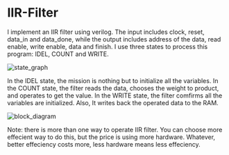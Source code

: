 # IIR-Filter

I implement an IIR filter using verilog. The input includes clock, reset, data_in and data_done, while the output includes address of the data, read enable, write enable, data and finish. I use three states to process this program: IDEL, COUNT and WRITE.

![state_graph](https://user-images.githubusercontent.com/41135423/42927995-b1c742d4-8b68-11e8-8d46-f0c293f3fc8e.jpg)

In the IDEL state, the mission is nothing but to initialize all the variables. In the COUNT state, the filter reads the data, chooses the weight to product, and operates to get the value. In the WRITE state, the filter comfirms all the variables are initialized. Also, It writes back the operated data to the RAM.


![block_diagram](https://user-images.githubusercontent.com/41135423/42926718-d1b6b100-8b64-11e8-823c-c907bdf42811.jpg)


Note: there is more than one way to operate IIR filter. You can choose more effecient way to do this, but the price is using more hardware. Whatever, better effeciency costs more, less hardware means less effeciency.
